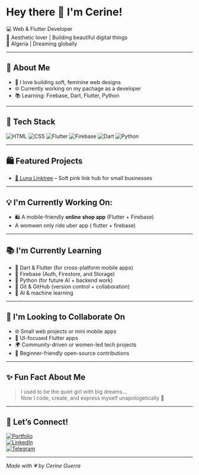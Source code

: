 # Hey there 🌸 I'm Cerine!

💻 Web & Flutter Developer  
🎀 Aesthetic lover | Building beautiful digital things  
📍 Algeria | Dreaming globally  

---

## 🌷 About Me

- 💖 I love building soft, feminine web designs
- 🌐 Currently working on my pachage as a developer
- 📚 Learning: Firebase, Dart, Flutter, Python

---

## 🔧 Tech Stack

![HTML](https://img.shields.io/badge/-HTML5-E34F26?style=flat&logo=html5&logoColor=white)
![CSS](https://img.shields.io/badge/-CSS3-1572B6?style=flat&logo=css3&logoColor=white)
![Flutter](https://img.shields.io/badge/-Flutter-02569B?style=flat&logo=flutter&logoColor=white)
![Firebase](https://img.shields.io/badge/-Firebase-FFCA28?style=flat&logo=firebase&logoColor=black)
![Dart](https://img.shields.io/badge/-Dart-0175C2?style=flat&logo=dart&logoColor=white)
![Python](https://img.shields.io/badge/-Python-3776AB?style=flat&logo=python&logoColor=white)


---

## 🛍 Featured Projects

- [🌸 Luna Linktree](https://github.com/cerine-guerra/linktree) – Soft pink link hub for small businesses

---

## 💡 I'm Currently Working On:

- 🛍️ A mobile-friendly **online shop app** (Flutter + Firebase)
- A womwen only ride uber app ( flutter + firebase)

---

## 📚 I'm Currently Learning

- 🔹 Dart & Flutter (for cross-platform mobile apps)
- 🔹 Firebase (Auth, Firestore, and Storage)
- 🔹 Python (for future AI + backend work)
- 🔹 Git & GitHub (version control + collaboration)
- 🔹 AI & machine learning

---

## 🤝 I'm Looking to Collaborate On

- 🌐 Small web projects or mini mobile apps
- 🎨 UI-focused Flutter apps
- 🌍 Community-driven or women-led tech projects
- 🧪 Beginner-friendly open-source contributions

---

## ✨ Fun Fact About Me

> I used to be the quiet girl with big dreams...  
> Now I code, create, and express myself unapologetically 💫

---

## 💬 Let’s Connect!

[![Portfolio](https://img.shields.io/badge/-Portfolio-000?style=flat&logo=vercel&logoColor=white)](your-link-here)  
[![LinkedIn](https://img.shields.io/badge/-LinkedIn-0077B5?style=flat&logo=linkedin&logoColor=white)](https://www.linkedin.com/in/cerine-guerra)  
[![Telegram](https://img.shields.io/badge/-Telegram-2CA5E0?style=flat&logo=telegram&logoColor=white)](https://t.me/Cerine_gr)

---

*Made with 💗 by Cerine Guerra*


<!--
**cerine-guerra/cerine-guerra** is a ✨ _special_ ✨ repository because its `README.md` (this file) appears on your GitHub profile.

Here are some ideas to get you started:

- 🔭 I’m currently working on ...
- 🌱 I’m currently learning ...
- 👯 I’m looking to collaborate on ...
- 🤔 I’m looking for help with ...
- 💬 Ask me about ...
- 📫 How to reach me: ...
- 😄 Pronouns: ...
- ⚡ Fun fact: ...
-->
